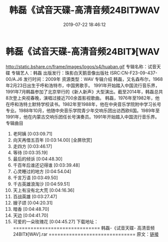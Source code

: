﻿---
title: 韩磊《试音天碟-高清音频24BIT》WAV
date: 2019-07-22 18:46:12
categories: 试音碟、非卖品、发烧碟
tags: 国语流行
---
# 韩磊《试音天碟-高清音频24BIT》[WAV

http://static.bshare.cn/frame/images/logos/s4/huaban.gif
专辑名称：试音天碟
专辑艺人：韩磊
出版发行：珠影白天鹅音像出版社
ISRC:CN-F23-09-437-00/A.J6
发行时间：2009年
资源类型：WAV
专辑介绍
韩磊，又名森布尔，1968年2月23日出生于呼和浩特市，中国男歌手。
1991年开始踏入中国流行音乐界，1991年7月韩磊参加了北京举行的《新人新声》大型演出。截至2014年，韩磊总共8次登上央视春晚，演唱过接近700余首影视歌曲。
韩磊，1976年至1982年，他在呼和浩特土默特学校读书。1982年至1988年，他在中央音乐学院附中学习长号专业。1988年10月，他随中央音乐学院青少年交响乐团出访西欧6国。1989年至1991年，他在内蒙古交响乐团任长号演奏员。1991年开始踏入中国流行音乐界。
专辑曲目
01. 老阿姨 [0:03:09.71]
02. 向天再借五百年 [0:03:14.00]
[全屏欣赏]
03. 走四方 [0:03:46.17]
04. 等待 [0:03:35.19]
05. 最后的倾诉 [0:04:48.30]
06. 千百年后谁还记得谁 [0:03:39.48]
07. 心灵睡过的地方 [0:04:54.04]
08. 千言万语 [0:03:49.50]
09. 千古英雄浪淘沙 [0:04:59.51]
10. 天上有没有北大荒 [0:04:16.36]
11. 百战英雄 [0:03:27.47]
12. 嫂子颂 [0:04:20.31]
13. 暗香 [0:04:48.70]
14. 天边 [0:04:41.70]
15. 可爱的一朵玫瑰花 [0:04:45.27]
下载地址：
==============================
韩磊-《试音天碟- 高清音频24BIT》[WAV].rar
==============================
原文：[链接](https://blog.sina.com.cn/s/blog_1647c7e7601030eqh.html)